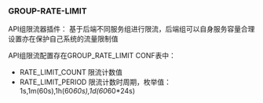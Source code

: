 ### GROUP-RATE-LIMIT 

API组限流器插件： 基于后端不同服务组进行限流，后端组可以自身服务容量合理设置亦在保护自己系统的流量限制值

API组限流配置存在GROUP_RATE_LIMIT CONF表中：
- RATE_LIMIT_COUNT 限流计数值
- RATE_LIMIT_PERIOD 限流计数时周期，枚举值：1s,1m(60s),1h(60*60s),1d(60*60*24s)
